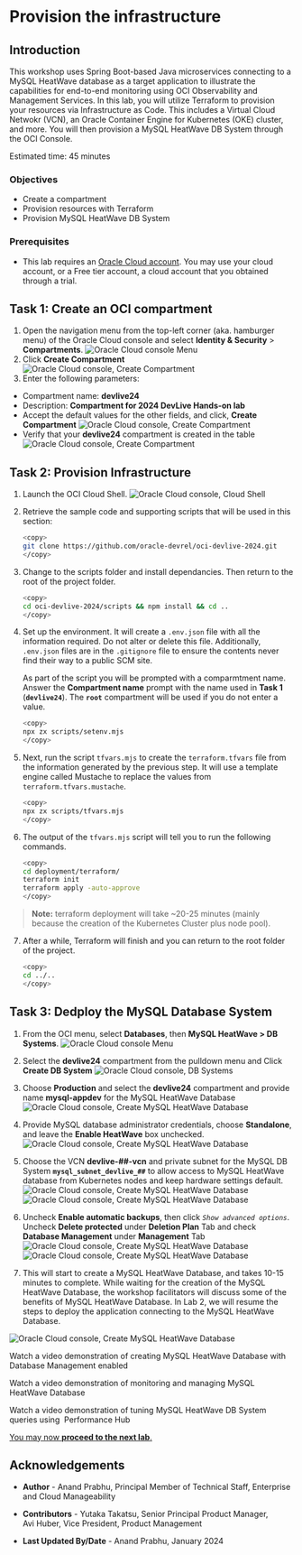 # Provision the infrastructure

## Introduction

This workshop uses Spring Boot-based Java microservices connecting to a MySQL HeatWave database as a target application to illustrate the capabilities for end-to-end monitoring using OCI Observability and Management Services. In this lab, you will utilize Terraform to provision your resources via Infrastructure as Code. This includes a Virtual Cloud Netwokr (VCN), an Oracle Container Engine for Kubernetes (OKE) cluster, and more. You will then provision a MySQL HeatWave DB System through the OCI Console.

Estimated time: 45 minutes

### Objectives

* Create a compartment
* Provision resources with Terraform
* Provision MySQL HeatWave DB System

### Prerequisites

* This lab requires an [Oracle Cloud account](https://www.oracle.com/cloud/free/). You may use your cloud account, or a Free tier account, a cloud account that you obtained through a trial.


## Task 1: Create an OCI compartment

1. Open the navigation menu from the top-left corner (aka. hamburger menu) of the Oracle Cloud console and select **Identity & Security** > **Compartments**.
	![Oracle Cloud console Menu](images/1-1-compartments.png " ")
2. Click **Create Compartment**
	![Oracle Cloud console, Create Compartment](images/1-2-compartments.png " ")
3. Enter the following parameters:
*	Compartment name: **devlive24**
*	Description: **Compartment for 2024 DevLive Hands-on lab**
*	Accept the default values for the other fields, and click, **Create Compartment**
	![Oracle Cloud console, Create Compartment](images/1-3-compartments.png " ")
*	Verify that your **devlive24** compartment is created in the table
	![Oracle Cloud console, Create Compartment](images/1-4-compartments.png " ")

## Task 2: Provision Infrastructure

1. Launch the OCI Cloud Shell.
   ![Oracle Cloud console, Cloud Shell](images/2-1-provision.png " ")
2. Retrieve the sample code and supporting scripts that will be used in this section:

      ```bash
      <copy>
      git clone https://github.com/oracle-devrel/oci-devlive-2024.git
      </copy>
      ```
3. Change to the scripts folder and install dependancies. Then return to the root of the project folder.

      ```bash
      <copy>
      cd oci-devlive-2024/scripts && npm install && cd ..
      </copy>
      ```
4. Set up the environment. It will create a `.env.json` file with all the information required. Do not alter or delete this file. Additionally, `.env.json` files are in the `.gitignore` file to ensure the contents never find their way to a public SCM site.

   As part of the script you will be prompted with a comparmtment name. Answer the **Compartment name** prompt with the name used in **Task 1** (**`devlive24`**). The **`root`** compartment will be used if you do not enter a value.

      ```bash
      <copy>
      npx zx scripts/setenv.mjs
      </copy>
      ```

5. Next, run the script `tfvars.mjs` to create the `terraform.tfvars` file from the information generated by the previous step. It will use a template engine called Mustache to replace the values from `terraform.tfvars.mustache`.

      ```bash
      <copy>
      npx zx scripts/tfvars.mjs
      </copy>
      ```

6. The output of the `tfvars.mjs` script will tell you to run the following commands.

      ```bash
      <copy>
      cd deployment/terraform/
      terraform init
      terraform apply -auto-approve
      </copy>
      ```

> **Note:** terraform deployment will take ~20-25 minutes (mainly because the creation of the Kubernetes Cluster plus node pool).

7. After a while, Terraform will finish and you can return to the root folder of the project.

      ```bash
      <copy>
      cd ../..
      </copy>
      ```

## Task 3: Dedploy the MySQL Database System

1.	From the OCI menu, select **Databases**, then **MySQL HeatWave > DB Systems**.
	![Oracle Cloud console Menu](images/3-1-mysqlheatwave.png " ")

2. Select the **devlive24** compartment from the pulldown menu and Click **Create DB System**
	![Oracle Cloud console, DB Systems](images/3-2-mysqlheatwave.png " ")

3.	Choose **Production** and select the **devlive24** compartment and provide name **mysql-appdev**  for the MySQL HeatWave Database
  ![Oracle Cloud console, Create MySQL HeatWave Database](images/3-3-mysqlheatwave.png " ")

4. Provide MySQL database administrator credentials, choose **Standalone**, and leave the **Enable HeatWave** box unchecked.
  ![Oracle Cloud console, Create MySQL HeatWave Database](images/3-4-mysqlheatwave.png " ")

5. Choose the VCN **devlive-##-vcn** and private subnet for the MySQL DB System **`mysql_subnet_devlive_##`** to allow access to MySQL HeatWave database from Kubernetes nodes and keep hardware settings default.  
  ![Oracle Cloud console, Create MySQL HeatWave Database](images/3-5-mysqlheatwave.png " ")
  ![Oracle Cloud console, Create MySQL HeatWave Database](images/3-6-mysqlheatwave.png " ")

6. Uncheck **Enable automatic backups**, then click _`Show advanced options`_. Uncheck **Delete protected** under **Deletion Plan** Tab and check **Database Management** under  **Management** Tab 
  ![Oracle Cloud console, Create MySQL HeatWave Database](images/3-7-mysqlheatwave.png " ")
  ![Oracle Cloud console, Create MySQL HeatWave Database](images/3-8-mysqlheatwave.png " ")

7. This will start to create a MySQL HeatWave Database, and takes 10-15 minutes to complete. While waiting for the creation of the MySQL HeatWave Database, the workshop facilitators will discuss some of the benefits of MySQL HeatWave Database. In Lab 2, we will resume the steps to deploy the application connecting to the MySQL HeatWave Database.

  ![Oracle Cloud console, Create MySQL HeatWave Database](images/3-9-mysqlheatwave.png " ")

   Watch a video demonstration of creating MySQL HeatWave Database with Database Management enabled
   [](youtube:LS89O0ACDYs?si=wMP6eM0sdziBVnvz)

   Watch a video demonstration of monitoring and managing MySQL HeatWave Database 
   [](youtube:4VlRypYXJ48?si=k68OnLN9XI4KXo9B)

   Watch a video demonstration of tuning MySQL HeatWave DB System queries using  Performance Hub
   [](youtube:vXqA8nkcF4c?si=B314cImffyHCfk1b)


[You may now **proceed to the next lab**.](#next)


## Acknowledgements

* **Author** - Anand Prabhu, Principal Member of Technical Staff, Enterprise and Cloud Manageability
- **Contributors** -
Yutaka Takatsu, Senior Principal Product Manager,  
Avi Huber, Vice President, Product Management
* **Last Updated By/Date** - Anand Prabhu, January 2024